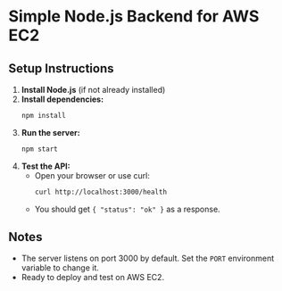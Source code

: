 # Simple Node.js Backend for AWS EC2

## Setup Instructions

1. **Install Node.js** (if not already installed)
2. **Install dependencies:**
   ```bash
   npm install
   ```
3. **Run the server:**
   ```bash
   npm start
   ```
4. **Test the API:**
   - Open your browser or use curl:
     ```bash
     curl http://localhost:3000/health
     ```
   - You should get `{ "status": "ok" }` as a response.

## Notes
- The server listens on port 3000 by default. Set the `PORT` environment variable to change it.
- Ready to deploy and test on AWS EC2.
